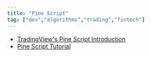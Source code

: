 ```yaml
---
title: "Pine Script"
tag: ["dev","algorithms","trading","fintech"]
---
```


* <a href="https://www.tradingview.com/blog/en/tradingview-s-pine-script-introduction-203/" target="_blank">TradingView's Pine Script Introduction</a>
* <a href="https://medium.com/@mysteryta47/pine-script-tutorial-8a140f6b7a25" target="_blank">Pine Script Tutorial</a>